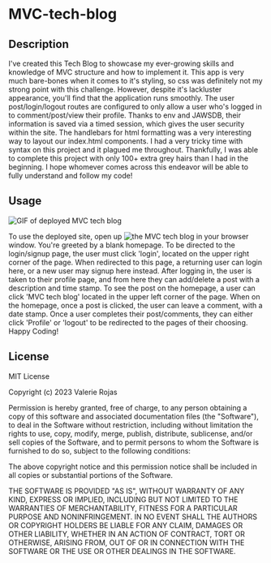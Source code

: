 # MVC-tech-blog

## Description

I've created this Tech Blog to showcase my ever-growing skills and knowledge of MVC structure and how to implement it. This app is very much bare-bones when it comes to it's styling, so css was definitely not my strong point with this challenge. However, despite it's lackluster appearance, you'll find that the application runs smoothly. The user post/login/logout routes are configured to only allow a user who's logged in to comment/post/view their profile. Thanks to env and JAWSDB, their information is saved via a timed session, which gives the user security within the site. The handlebars for html formatting was a very interesting way to layout our index.html components. I had a very tricky time with syntax on this project and it plagued me throughout. Thankfully, I was able to complete this project with only 100+ extra grey hairs than I had in the beginning. I hope whomever comes across this endeavor will be able to fully understand and follow my code!

## Usage

![GIF of deployed MVC tech blog](<public/assets/images/Untitled_ Sep 1, 2023 4_23 PM.gif>)

To use the deployed site, open up ![the MVC tech blog](<https://mustache-tech-blog-de30bf0b9a4c.herokuapp.com/>) in your browser window. You're greeted by a blank homepage. To be directed to the login/signup page, the user must click 'login', located on the upper right corner of the page. When redirected to this page, a returning user can login here, or a new user may signup here instead. After logging in, the user is taken to their profile page, and from here they can add/delete a post with a description and time stamp. To see the post on the homepage, a user can click 'MVC tech blog' located in the upper left corner of the page. When on the homepage, once a post is clicked, the user can leave a comment, with a date stamp. Once a user completes their post/comments, they can either click 'Profile' or 'logout' to be redirected to the pages of their choosing. Happy Coding!

## License

MIT License

Copyright (c) 2023 Valerie Rojas

Permission is hereby granted, free of charge, to any person obtaining a copy of this software and associated documentation files (the "Software"), to deal in the Software without restriction, including without limitation the rights to use, copy, modify, merge, publish, distribute, sublicense, and/or sell copies of the Software, and to permit persons to whom the Software is furnished to do so, subject to the following conditions:

The above copyright notice and this permission notice shall be included in all copies or substantial portions of the Software.

THE SOFTWARE IS PROVIDED "AS IS", WITHOUT WARRANTY OF ANY KIND, EXPRESS OR IMPLIED, INCLUDING BUT NOT LIMITED TO THE WARRANTIES OF MERCHANTABILITY, FITNESS FOR A PARTICULAR PURPOSE AND NONINFRINGEMENT. IN NO EVENT SHALL THE AUTHORS OR COPYRIGHT HOLDERS BE LIABLE FOR ANY CLAIM, DAMAGES OR OTHER LIABILITY, WHETHER IN AN ACTION OF CONTRACT, TORT OR OTHERWISE, ARISING FROM, OUT OF OR IN CONNECTION WITH THE SOFTWARE OR THE USE OR OTHER DEALINGS IN THE SOFTWARE.
